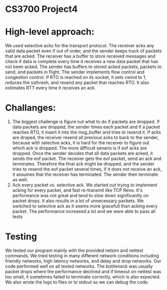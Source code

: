# CS3700 Project4

# High-level approach:

We used selective acks for the transport protocol. The receiver acks any valid data packet even if out of order, and the sender keeps track of packets that are acked. The receiver has a buffer to store received messages and check if data is complete every time it receives a new data packet that has not been acked. The sender has buffers to stored acked packets, packets to send, and packets in flight. The sender implements flow control and congestion control. If RTO is reached on its socket, it sets cwind to 1, reduces the ssthresh, and resend any packet that reaches RTO. It also estimates RTT every time it receives an ack. 

# Challanges:
1. The biggest challenge is figure out what to do if packets are dropped. If data packets are dropped, the sender times each packet and if a packet reaches RTO, it insert it into the msg_buffer and tries to resend it. If acks are droped, the receiver resend all previous acks to back to the sender, because with selective acks, it is hard for the receiver to figure out which ack is dropped. The more difficult senario is if eof acks are dropped. Once the sender decides that all data packets are acked, it sends the eof packet. The receiver gets the eof packet, send an ack and terminates. Therefore the final ack might be dropped, and the sender tries to resend the eof packet several times, if it does not receive an ack, it assumes that the receiver has terminated. The sender then terminate as well.
2. Ack every packet vs. selective ack. We started out trying to implement acking for every packet, and fast re-transmit like TCP Reno. It's performance was not great and tend to slow down significantly on packet drops. It also results in a lot of unnecessary packets. We switched to selective ack as it seems more gracefull than acking every packet. The performance increased a lot and we were able to pass all tests

# Testing
We tested our program mainly with the provided netsim and nettest commands. We tried testing in many different network conditions including friendly networks, high latency networks, and delay and drop networks. Our code performed well on all tested networks. The bottleneck was usually packet drops where the performance declined and if timeout on nettest was too small, it sometimes failed to terminate correctly, which is also expected. We also wrote the logs to files or to stdout so we can debug the code.